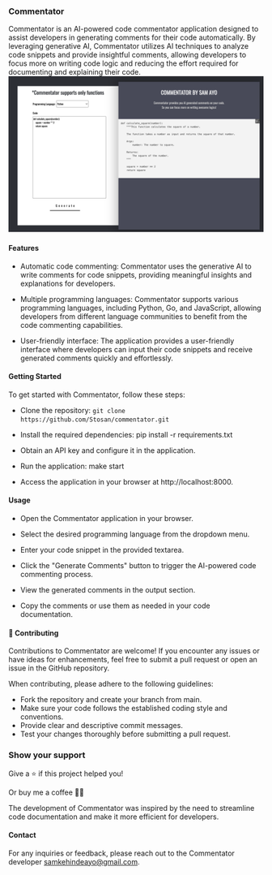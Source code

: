 ### Commentator
Commentator is an AI-powered code commentator application designed to assist developers in generating comments for their code automatically. By leveraging generative AI, Commentator utilizes AI techniques to analyze code snippets and provide insightful comments, allowing developers to focus more on writing code logic and reducing the effort required for documenting and explaining their code.
![Commentator Logo](https://github.com/Stosan/commentator/blob/main/src/static/commentator-logo.png)
#### Features
- Automatic code commenting: Commentator uses the generative AI to write comments for code snippets, providing meaningful insights and explanations for developers.

- Multiple programming languages: Commentator supports various programming languages, including Python, Go, and JavaScript, allowing developers from different language communities to benefit from the code commenting capabilities.

- User-friendly interface: The application provides a user-friendly interface where developers can input their code snippets and receive generated comments quickly and effortlessly.


#### Getting Started
To get started with Commentator, follow these steps:

- Clone the repository: `git clone https://github.com/Stosan/commentator.git`

- Install the required dependencies: pip install -r requirements.txt

- Obtain an API key and configure it in the application.

- Run the application: make start

- Access the application in your browser at http://localhost:8000.


#### Usage
- Open the Commentator application in your browser.

- Select the desired programming language from the dropdown menu.

- Enter your code snippet in the provided textarea.

- Click the "Generate Comments" button to trigger the AI-powered code commenting process.

- View the generated comments in the output section.

- Copy the comments or use them as needed in your code documentation.


#### 🤝 Contributing
Contributions to Commentator are welcome! If you encounter any issues or have ideas for enhancements, feel free to submit a pull request or open an issue in the GitHub repository.

When contributing, please adhere to the following guidelines:

- Fork the repository and create your branch from main.
- Make sure your code follows the established coding style and conventions.
- Provide clear and descriptive commit messages.
- Test your changes thoroughly before submitting a pull request.


### Show your support

Give a ⭐️ if this project helped you!

Or buy me a coffee 🙌🏾

The development of Commentator was inspired by the need to streamline code documentation and make it more efficient for developers.

#### Contact
For any inquiries or feedback, please reach out to the Commentator developer samkehindeayo@gmail.com.